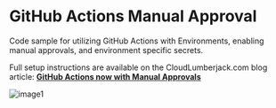    # GitHub Actions Manual Approval

Code sample for utilizing GitHub Actions with Environments, enabling manual approvals, and environment specific secrets.

Full setup instructions are available on the CloudLumberjack.com blog article: [**GitHub Actions now with Manual Approvals**](https://cloudlumberjack.com/posts/github-actions-approvals/) 

![image1](https://cloudlumberjack.com/assets/img/gh-approvals/notification1.png)
